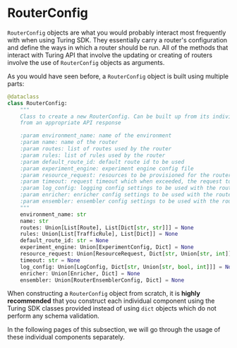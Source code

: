 # RouterConfig

`RouterConfig` objects are what you would probably interact most frequently with when using Turing SDK. They 
essentially carry a router's configuration and define the ways in which a router should be run. All of the 
methods that interact with Turing API that involve the updating or creating of routers involve the 
use of `RouterConfig` objects as arguments.

As you would have seen before, a `RouterConfig` object is built using multiple parts:

```python
@dataclass
class RouterConfig:
    """
    Class to create a new RouterConfig. Can be built up from its individual components or initialised instantly
    from an appropriate API response

    :param environment_name: name of the environment
    :param name: name of the router
    :param routes: list of routes used by the router
    :param rules: list of rules used by the router
    :param default_route_id: default route id to be used
    :param experiment_engine: experiment engine config file
    :param resource_request: resources to be provisioned for the router
    :param timeout: request timeout which when exceeded, the request to the router will be terminated
    :param log_config: logging config settings to be used with the router
    :param enricher: enricher config settings to be used with the router
    :param ensembler: ensembler config settings to be used with the router
    """
    environment_name: str
    name: str
    routes: Union[List[Route], List[Dict[str, str]]] = None
    rules: Union[List[TrafficRule], List[Dict]] = None
    default_route_id: str = None
    experiment_engine: Union[ExperimentConfig, Dict] = None
    resource_request: Union[ResourceRequest, Dict[str, Union[str, int]]] = None
    timeout: str = None
    log_config: Union[LogConfig, Dict[str, Union[str, bool, int]]] = None
    enricher: Union[Enricher, Dict] = None
    ensembler: Union[RouterEnsemblerConfig, Dict] = None
```

When constructing a `RouterConfig` object from scratch, it is **highly recommended** that you construct each 
individual component using the Turing SDK classes provided instead of using `dict` objects which do not perform any 
schema validation.

In the following pages of this subsection, we will go through the usage of these individual components separately.

